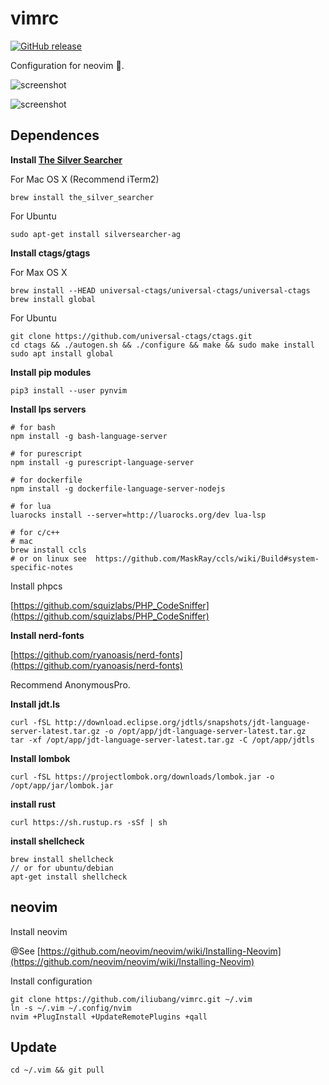# vimrc

[![GitHub release](https://img.shields.io/github/release/liubang/vimrc.svg)](https://github.com/liubang/vimrc/releases)

Configuration for neovim :rose:.

![screenshot](https://user-images.githubusercontent.com/13254917/55855557-6fc84d80-5b9a-11e9-8763-6df3b28ed4aa.png)

![screenshot](https://user-images.githubusercontent.com/13254917/58614382-c7f21500-82ea-11e9-9b7a-c3b63b60eb44.png)

## Dependences

**Install [The Silver Searcher](https://github.com/ggreer/the_silver_searcher)**

For Mac OS X (Recommend iTerm2)

```shell
brew install the_silver_searcher
```

For Ubuntu

```shell
sudo apt-get install silversearcher-ag
```

**Install ctags/gtags**

For Max OS X

```shell
brew install --HEAD universal-ctags/universal-ctags/universal-ctags
brew install global
```

For Ubuntu

```shell
git clone https://github.com/universal-ctags/ctags.git
cd ctags && ./autogen.sh && ./configure && make && sudo make install
sudo apt install global
```

**Install pip modules**

```shell
pip3 install --user pynvim
```

**Install lps servers**

```shell
# for bash
npm install -g bash-language-server

# for purescript
npm install -g purescript-language-server

# for dockerfile
npm install -g dockerfile-language-server-nodejs

# for lua
luarocks install --server=http://luarocks.org/dev lua-lsp

# for c/c++
# mac
brew install ccls
# or on linux see  https://github.com/MaskRay/ccls/wiki/Build#system-specific-notes
```

Install phpcs

[https://github.com/squizlabs/PHP_CodeSniffer](https://github.com/squizlabs/PHP_CodeSniffer)

**Install nerd-fonts**

[https://github.com/ryanoasis/nerd-fonts](https://github.com/ryanoasis/nerd-fonts)

Recommend AnonymousPro.

**Install jdt.ls**

```shell
curl -fSL http://download.eclipse.org/jdtls/snapshots/jdt-language-server-latest.tar.gz -o /opt/app/jdt-language-server-latest.tar.gz
tar -xf /opt/app/jdt-language-server-latest.tar.gz -C /opt/app/jdtls
```

**Install lombok**

```shell
curl -fSL https://projectlombok.org/downloads/lombok.jar -o /opt/app/jar/lombok.jar
```

**install rust**

```shell
curl https://sh.rustup.rs -sSf | sh
```

**install shellcheck**

```shell
brew install shellcheck
// or for ubuntu/debian
apt-get install shellcheck
```

## neovim

Install neovim

@See [https://github.com/neovim/neovim/wiki/Installing-Neovim](https://github.com/neovim/neovim/wiki/Installing-Neovim)

Install configuration

```shell
git clone https://github.com/iliubang/vimrc.git ~/.vim
ln -s ~/.vim ~/.config/nvim
nvim +PlugInstall +UpdateRemotePlugins +qall
```

## Update

```shell
cd ~/.vim && git pull
```

